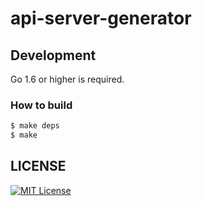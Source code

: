 # api-server-generator

## Development

Go 1.6 or higher is required.

### How to build

```bash
$ make deps
$ make
```

## LICENSE
[![MIT License](http://img.shields.io/badge/license-MIT-blue.svg?style=flat)](LICENSE)
